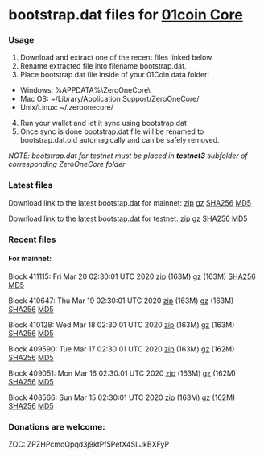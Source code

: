 # bootstrap.dat files for [01coin Core](https://01coin.io)

### Usage

1. Download and extract one of the recent files linked below.
2. Rename extracted file into filename bootstrap.dat.
3. Place bootstrap.dat file inside of your 01Coin data folder:
 - Windows: %APPDATA%\ZeroOneCore\
 - Mac OS: ~/Library/Application Support/ZeroOneCore/
 - Unix/Linux: ~/.zeroonecore/
4. Run your wallet and let it sync using bootstrap.dat
5. Once sync is done bootstrap.dat file will be renamed to bootstrap.dat.old automagically and can be safely removed.

_NOTE: bootstrap.dat for testnet must be placed in **testnet3** subfolder of corresponding ZeroOneCore folder_

### Latest files
Download link to the latest bootstap.dat for mainnet: [zip](https://files.01coin.io/mainnet/bootstrap.dat.zip) [gz](https://files.01coin.io/mainnet/bootstrap.dat.tar.gz) [SHA256](https://files.01coin.io/mainnet/sha256.txt) [MD5](https://files.01coin.io/mainnet/md5.txt)

Download link to the latest bootstap.dat for testnet: [zip](https://files.01coin.io/testnet/bootstrap.dat.zip) [gz](https://files.01coin.io/testnet/bootstrap.dat.tar.gz) [SHA256](https://files.01coin.io/testnet/sha256.txt) [MD5](https://files.01coin.io/testnet/md5.txt)

### Recent files

#### For mainnet:

Block 411115: Fri Mar 20 02:30:01 UTC 2020 [zip](https://files.01coin.io/mainnet/2020-03-20/bootstrap.dat.zip) (163M) [gz](https://files.01coin.io/mainnet/2020-03-20/bootstrap.dat.tar.gz) (163M) [SHA256](https://files.01coin.io/mainnet/2020-03-20/sha256.txt) [MD5](https://files.01coin.io/mainnet/2020-03-20/md5.txt)

Block 410647: Thu Mar 19 02:30:01 UTC 2020 [zip](https://files.01coin.io/mainnet/2020-03-19/bootstrap.dat.zip) (163M) [gz](https://files.01coin.io/mainnet/2020-03-19/bootstrap.dat.tar.gz) (163M) [SHA256](https://files.01coin.io/mainnet/2020-03-19/sha256.txt) [MD5](https://files.01coin.io/mainnet/2020-03-19/md5.txt)

Block 410128: Wed Mar 18 02:30:01 UTC 2020 [zip](https://files.01coin.io/mainnet/2020-03-18/bootstrap.dat.zip) (163M) [gz](https://files.01coin.io/mainnet/2020-03-18/bootstrap.dat.tar.gz) (163M) [SHA256](https://files.01coin.io/mainnet/2020-03-18/sha256.txt) [MD5](https://files.01coin.io/mainnet/2020-03-18/md5.txt)

Block 409590: Tue Mar 17 02:30:01 UTC 2020 [zip](https://files.01coin.io/mainnet/2020-03-17/bootstrap.dat.zip) (163M) [gz](https://files.01coin.io/mainnet/2020-03-17/bootstrap.dat.tar.gz) (162M) [SHA256](https://files.01coin.io/mainnet/2020-03-17/sha256.txt) [MD5](https://files.01coin.io/mainnet/2020-03-17/md5.txt)

Block 409051: Mon Mar 16 02:30:01 UTC 2020 [zip](https://files.01coin.io/mainnet/2020-03-16/bootstrap.dat.zip) (163M) [gz](https://files.01coin.io/mainnet/2020-03-16/bootstrap.dat.tar.gz) (162M) [SHA256](https://files.01coin.io/mainnet/2020-03-16/sha256.txt) [MD5](https://files.01coin.io/mainnet/2020-03-16/md5.txt)

Block 408566: Sun Mar 15 02:30:01 UTC 2020 [zip](https://files.01coin.io/mainnet/2020-03-15/bootstrap.dat.zip) (163M) [gz](https://files.01coin.io/mainnet/2020-03-15/bootstrap.dat.tar.gz) (162M) [SHA256](https://files.01coin.io/mainnet/2020-03-15/sha256.txt) [MD5](https://files.01coin.io/mainnet/2020-03-15/md5.txt)


### Donations are welcome:

ZOC: ZPZHPcmoQpqd3j9ktPf5PetX4SLJkBXFyP
